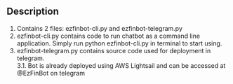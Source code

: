 ## Description
1) Contains 2 files: ezfinbot-cli.py and ezfinbot-telegram.py
2) ezfinbot-cli.py contains code to run chatbot as a command line application. Simply run python ezfinbot-cli.py in terminal to start using.
3) ezfinbot-telegram.py contains source code used for deployment in telegram. <br>3.1. Bot is already deployed using AWS Lightsail and can be accessed at @EzFinBot on telegram
